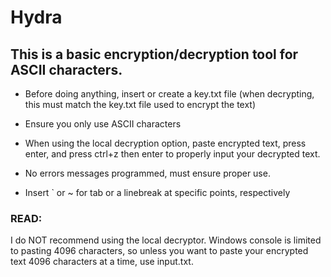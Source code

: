 # Hydra
## This is a basic encryption/decryption tool for ASCII characters.

- Before doing anything, insert or create a key.txt file
(when decrypting, this must match the key.txt file used to encrypt the text)

- Ensure you only use ASCII characters

- When using the local decryption option, paste encrypted text, press enter, and press ctrl+z then enter to properly input
your decrypted text.

- No errors messages programmed, must ensure proper use.

- Insert ` or ~ for tab or a linebreak at specific points, respectively

### READ:
I do NOT recommend using the local decryptor. Windows console is limited to pasting 4096 characters, so unless you want
to paste your encrypted text 4096 characters at a time, use input.txt.
